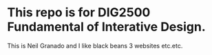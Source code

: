 # This repo is for DIG2500 Fundamental of Interative Design.
This is Neil Granado and I like black beans
3 websites
etc.etc.
